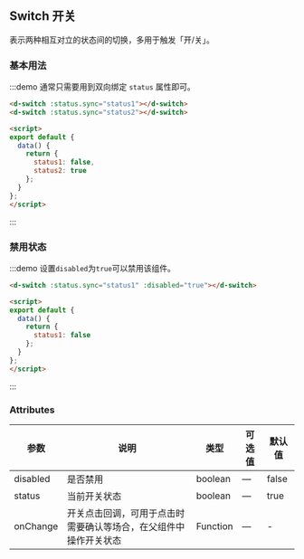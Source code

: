 <script>
export default {
  data() {
    return {
      status1: false,
      status2: true
    };
  }
};
</script>

<style>
.switch {
  margin: 10px 0;
}
</style>

## Switch 开关

表示两种相互对立的状态间的切换，多用于触发「开/关」。

### 基本用法

:::demo 通常只需要用到双向绑定 `status` 属性即可。

```html
<d-switch :status.sync="status1"></d-switch>
<d-switch :status.sync="status2"></d-switch>

<script>
export default {
  data() {
    return {
      status1: false,
      status2: true
    };
  }
};
</script>
```
:::

### 禁用状态

:::demo 设置`disabled`为`true`可以禁用该组件。

```html
<d-switch :status.sync="status1" :disabled="true"></d-switch>

<script>
export default {
  data() {
    return {
      status1: false
    };
  }
};
</script>
```
:::

### Attributes

| 参数      | 说明    | 类型      | 可选值       | 默认值   |
|---------- |-------- |---------- |-------------  |-------- |
| disabled  | 是否禁用    | boolean   | — | false   |
| status  | 当前开关状态    | boolean   | — | true |
| onChange  | 开关点击回调，可用于点击时需要确认等场合，在父组件中操作开关状态    | Function   | — | - |
